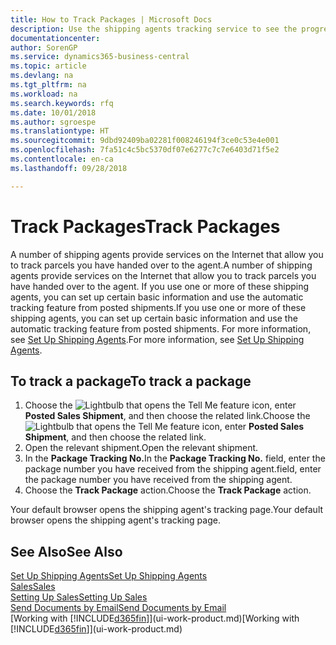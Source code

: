 ```yaml
---
title: How to Track Packages | Microsoft Docs
description: Use the shipping agents tracking service to see the progress of a delivery.
documentationcenter: 
author: SorenGP
ms.service: dynamics365-business-central
ms.topic: article
ms.devlang: na
ms.tgt_pltfrm: na
ms.workload: na
ms.search.keywords: rfq
ms.date: 10/01/2018
ms.author: sgroespe
ms.translationtype: HT
ms.sourcegitcommit: 9dbd92409ba02281f008246194f3ce0c53e4e001
ms.openlocfilehash: 7fa51c4c5bc5370df07e6277c7c7e6403d71f5e2
ms.contentlocale: en-ca
ms.lasthandoff: 09/28/2018

---
```

# <a name="track-packages"></a><span data-ttu-id="9ad16-103">Track Packages</span><span class="sxs-lookup"><span data-stu-id="9ad16-103">Track Packages</span></span>
<span data-ttu-id="9ad16-104">A number of shipping agents provide services on the Internet that allow you to track parcels you have handed over to the agent.</span><span class="sxs-lookup"><span data-stu-id="9ad16-104">A number of shipping agents provide services on the Internet that allow you to track parcels you have handed over to the agent.</span></span> <span data-ttu-id="9ad16-105">If you use one or more of these shipping agents, you can set up certain basic information and use the automatic tracking feature from posted shipments.</span><span class="sxs-lookup"><span data-stu-id="9ad16-105">If you use one or more of these shipping agents, you can set up certain basic information and use the automatic tracking feature from posted shipments.</span></span> <span data-ttu-id="9ad16-106">For more information, see [Set Up Shipping Agents](sales-how-to-set-up-shipping-agents.md).</span><span class="sxs-lookup"><span data-stu-id="9ad16-106">For more information, see [Set Up Shipping Agents](sales-how-to-set-up-shipping-agents.md).</span></span>  

## <a name="to-track-a-package"></a><span data-ttu-id="9ad16-107">To track a package</span><span class="sxs-lookup"><span data-stu-id="9ad16-107">To track a package</span></span>
1. <span data-ttu-id="9ad16-108">Choose the ![Lightbulb that opens the Tell Me feature](media/ui-search/search_small.png "Tell me what you want to do") icon, enter **Posted Sales Shipment**, and then choose the related link.</span><span class="sxs-lookup"><span data-stu-id="9ad16-108">Choose the ![Lightbulb that opens the Tell Me feature](media/ui-search/search_small.png "Tell me what you want to do") icon, enter **Posted Sales Shipment**, and then choose the related link.</span></span>
2. <span data-ttu-id="9ad16-109">Open the relevant shipment.</span><span class="sxs-lookup"><span data-stu-id="9ad16-109">Open the relevant shipment.</span></span>
3. <span data-ttu-id="9ad16-110">In the **Package Tracking No.**</span><span class="sxs-lookup"><span data-stu-id="9ad16-110">In the **Package Tracking No.**</span></span> <span data-ttu-id="9ad16-111">field, enter the package number you have received from the shipping agent.</span><span class="sxs-lookup"><span data-stu-id="9ad16-111">field, enter the package number you have received from the shipping agent.</span></span>
4. <span data-ttu-id="9ad16-112">Choose the **Track Package** action.</span><span class="sxs-lookup"><span data-stu-id="9ad16-112">Choose the **Track Package** action.</span></span>

<span data-ttu-id="9ad16-113">Your default browser opens the shipping agent's tracking page.</span><span class="sxs-lookup"><span data-stu-id="9ad16-113">Your default browser opens the shipping agent's tracking page.</span></span>

## <a name="see-also"></a><span data-ttu-id="9ad16-114">See Also</span><span class="sxs-lookup"><span data-stu-id="9ad16-114">See Also</span></span>
[<span data-ttu-id="9ad16-115">Set Up Shipping Agents</span><span class="sxs-lookup"><span data-stu-id="9ad16-115">Set Up Shipping Agents</span></span>](sales-how-to-set-up-shipping-agents.md)  
[<span data-ttu-id="9ad16-116">Sales</span><span class="sxs-lookup"><span data-stu-id="9ad16-116">Sales</span></span>](sales-manage-sales.md)  
[<span data-ttu-id="9ad16-117">Setting Up Sales</span><span class="sxs-lookup"><span data-stu-id="9ad16-117">Setting Up Sales</span></span>](sales-setup-sales.md)  
[<span data-ttu-id="9ad16-118">Send Documents by Email</span><span class="sxs-lookup"><span data-stu-id="9ad16-118">Send Documents by Email</span></span>](ui-how-send-documents-email.md)  
<span data-ttu-id="9ad16-119">[Working with [!INCLUDE[d365fin](includes/d365fin_md.md)]](ui-work-product.md)</span><span class="sxs-lookup"><span data-stu-id="9ad16-119">[Working with [!INCLUDE[d365fin](includes/d365fin_md.md)]](ui-work-product.md)</span></span>

